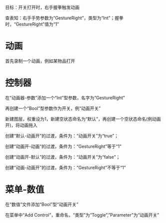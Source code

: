 目标：开关打开时，右手握拳触发动画

查表知：右手手势参数为“GestureRight”，类型为“Int”；握拳时，“GestureRight”值为“1”

# 动画

首先录制一个动画，例如某物品打开

# 控制器

在“动画器-参数”添加一个“Int”型参数，名字为“GestureRight”

再创建一个“Bool”型参数作为开关，例“动画开关”

新建图层，权重设为1，新建空状态命名为“默认”，再创建一个空状态命名(例动画开)，将动画拖入

创建“默认-动画开”的过渡，条件为：“动画开关”为“true”；

创建“动画开-动画”的过渡，条件为：“GestureRight”等于“1”

创建“动画开-默认”的过渡，条件为：“动画开关”为“false”；

创建“动画-动画开”的过渡，条件为：“GestureRight”不等于“1”

# 菜单-数值

在“数值”文件添加“Bool”型“动画开关”

在菜单中“Add Control”，重命名，“类型”为“Toggle”,”Parameter”为“动画开关”
